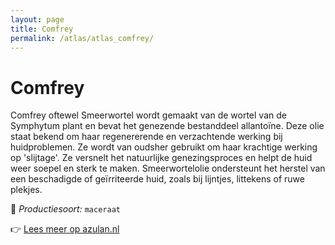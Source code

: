 ```yaml
---
layout: page
title: Comfrey
permalink: /atlas/atlas_comfrey/
---
```


# Comfrey

Comfrey oftewel Smeerwortel wordt gemaakt van de wortel van de Symphytum plant en bevat het genezende bestanddeel allantoïne. Deze olie staat bekend om haar regenererende en verzachtende werking bij huidproblemen. Ze wordt van oudsher gebruikt om haar krachtige werking op 'slijtage'. Ze versnelt het natuurlijke genezingsproces en helpt de huid weer soepel en sterk te maken. Smeerwortelolie ondersteunt het herstel van een beschadigde of geïrriteerde huid, zoals bij lijntjes, littekens of ruwe plekjes.

🔧 *Productiesoort:* `maceraat`

👉 [Lees meer op azulan.nl](https://azulan.nl/atlas/comfrey)